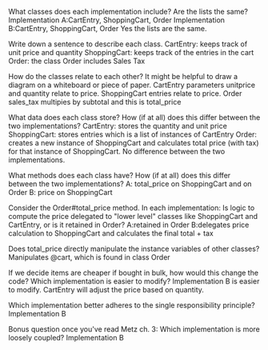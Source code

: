 What classes does each implementation include? Are the lists the same?
Implementation A:CartEntry, ShoppingCart, Order
Implementation B:CartEntry, ShoppingCart, Order 
Yes the lists are the same. 

Write down a sentence to describe each class.
CartEntry: keeps track of unit price and quantity
ShoppingCart: keeps track of the entries in the cart
Order: the class Order includes Sales Tax 

How do the classes relate to each other? It might be helpful to draw a diagram on a whiteboard or piece of paper.
CartEntry parameters unitprice and quantity relate to price. 
ShoppingCart entries relate to price. 
Order sales_tax multipies by subtotal and this is total_price

What data does each class store? How (if at all) does this differ between the two implementations?
CartEntry: stores the quantity and unit price
ShoppingCart: stores entries which is a list of instances of CartEntry
Order: creates a new instance of ShoppingCart and calculates total price (with tax) for that instance of ShoppingCart.
No difference between the two implementations. 

What methods does each class have? How (if at all) does this differ between the two implementations?
A: total_price on ShoppingCart and on Order
B: price on ShoppingCart

Consider the Order#total_price method. In each implementation:
Is logic to compute the price delegated to "lower level" classes like ShoppingCart and CartEntry, or is it retained in Order?
A:retained in Order 
B:delegates price calculation to ShoppingCart and calculates the final total + tax 

Does total_price directly manipulate the instance variables of other classes?
Manipulates @cart, which is found in class Order

If we decide items are cheaper if bought in bulk, how would this change the code? Which implementation is easier to modify?
Implementation B is easier to modify. 
CartEntry will adjust the price based on quantity.

Which implementation better adheres to the single responsibility principle?
Implementation B

Bonus question once you've read Metz ch. 3: Which implementation is more loosely coupled?
Implementation B
